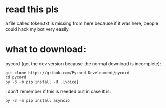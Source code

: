 # read this pls
a file called token.txt is missing from here because if it was here, people could hack my bot very easily.
# what to download:
pycord (get the dev version because the normal download is incomplete):  
```
git clone https://github.com/Pycord-Development/pycord
cd pycord
py -3 -m pip install -U .[voice]
```  
i don't remember if this is needed but in case it is:
```
py -3 -m pip install asyncio
```
